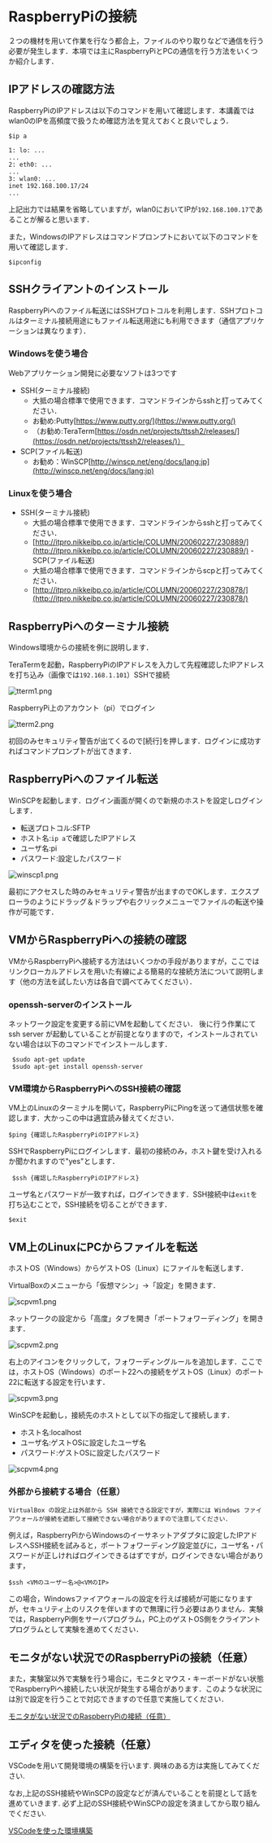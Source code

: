 # RaspberryPiの接続

２つの機材を用いて作業を行なう都合上，ファイルのやり取りなどで通信を行う必要が発生します．本項では主にRaspberryPiとPCの通信を行う方法をいくつか紹介します．

## IPアドレスの確認方法

RaspberryPiのIPアドレスは以下のコマンドを用いて確認します．本講義ではwlan0のIPを高頻度で扱うため確認方法を覚えておくと良いでしょう．

```shell
$ip a

1: lo: ...
...
2: eth0: ...
...
3: wlan0: ...
inet 192.168.100.17/24
...
```

上記出力では結果を省略していますが，wlan0においてIPが`192.168.100.17`であることが解ると思います．

また，WindowsのIPアドレスはコマンドプロンプトにおいて以下のコマンドを用いて確認します．

```shell
$ipconfig
```

## SSHクライアントのインストール

RaspberryPiへのファイル転送にはSSHプロトコルを利用します．SSHプロトコルはターミナル接続用途にもファイル転送用途にも利用できます（通信アプリケーションは異なります）．

### Windowsを使う場合

Webアプリケーション開発に必要なソフトは3つです

- SSH(ターミナル接続)
  - 大抵の場合標準で使用できます．コマンドラインからsshと打ってみてください．
  - お勧め:Putty[https://www.putty.org/](https://www.putty.org/)
  - （お勧め:TeraTerm[https://osdn.net/projects/ttssh2/releases/](https://osdn.net/projects/ttssh2/releases/)）
- SCP(ファイル転送)
  - お勧め：WinSCP[http://winscp.net/eng/docs/lang:jp](http://winscp.net/eng/docs/lang:jp)

### Linuxを使う場合

- SSH(ターミナル接続)
  - 大抵の場合標準で使用できます．コマンドラインからsshと打ってみてください．
  - [http://itpro.nikkeibp.co.jp/article/COLUMN/20060227/230889/](http://itpro.nikkeibp.co.jp/article/COLUMN/20060227/230889/)
-SCP(ファイル転送)
  - 大抵の場合標準で使用できます．コマンドラインからscpと打ってみてください．
  - [http://itpro.nikkeibp.co.jp/article/COLUMN/20060227/230878/](http://itpro.nikkeibp.co.jp/article/COLUMN/20060227/230878/)

## RaspberryPiへのターミナル接続

Windows環境からの接続を例に説明します．

TeraTermを起動，RaspberryPiのIPアドレスを入力して先程確認したIPアドレスを打ち込み（画像では`192.168.1.101`）SSHで接続

![tterm1.png](../../../images/part1/part1_1/tterm1.png)

RaspberryPi上のアカウント（pi）でログイン

![tterm2.png](../../../images/part1/part1_1/tterm2.png)

初回のみセキュリティ警告が出てくるので\[続行\]を押します．ログインに成功すればコマンドプロンプトが出てきます．

## RaspberryPiへのファイル転送

WinSCPを起動します．ログイン画面が開くので新規のホストを設定しログインします．

- 転送プロトコル:SFTP
- ホスト名:`ip a`で確認したIPアドレス
- ユーザ名:pi
- パスワード:設定したパスワード

![winscp1.png](../../../images/part1/part1_1/winscp1.png)

最初にアクセスした時のみセキュリティ警告が出ますのでOKします．エクスプローラのようにドラッグ＆ドラップや右クリックメニューでファイルの転送や操作が可能です．

## VMからRaspberryPiへの接続の確認

VMからRaspberryPiへ接続する方法はいくつかの手段がありますが，ここではリンクローカルアドレスを用いた有線による簡易的な接続方法について説明します（他の方法を試したい方は各自で調べてみてください）．

### openssh-serverのインストール

ネットワーク設定を変更する前にVMを起動してください．
後に行う作業にてssh server が起動していることが前提となりますので，インストールされていない場合は以下のコマンドでインストールします．

```shell
 $sudo apt-get update
 $sudo apt-get install openssh-server
```

### VM環境からRaspberryPiへのSSH接続の確認

VM上のLinuxのターミナルを開いて，RaspberryPiにPingを送って通信状態を確認します．大かっこの中は適宜読み替えてください．

```shell
$ping {確認したRaspberryPiのIPアドレス}
```

SSHでRaspberryPiにログインします．最初の接続のみ，ホスト鍵を受け入れるか聞かれますので"yes"とします．

```shell
 $ssh {確認したRaspberryPiのIPアドレス}
 ```

ユーザ名とパスワードが一致すれば，ログインできます．SSH接続中は`exit`を打ち込むことで，SSH接続を切ることができます．

```shell
$exit
```

## VM上のLinuxにPCからファイルを転送

ホストOS（Windows）からゲストOS（Linux）にファイルを転送します．

VirtualBoxのメニューから「仮想マシン」→「設定」を開きます．

![scpvm1.png](../../../images/part1/part1_1/scpvm1.png)

ネットワークの設定から「高度」タブを開き「ポートフォワーディング」を開きます．

![scpvm2.png](../../../images/part1/part1_1/scpvm2.png)

右上のアイコンをクリックして，フォワーディングルールを追加します．ここでは，ホストOS（Windows）のポート22への接続をゲストOS（Linux）のポート22に転送する設定を行います．

![scpvm3.png](../../../images/part1/part1_1/scpvm3.png)

WinSCPを起動し，接続先のホストとして以下の指定して接続します．

- ホスト名:localhost
- ユーザ名:ゲストOSに設定したユーザ名
- パスワード:ゲストOSに設定したパスワード

![scpvm4.png](../../../images/part1/part1_1/scpvm4.png)

### 外部から接続する場合（任意）

```{important}
VirtualBox の設定上は外部から SSH 接続できる設定ですが，実際には Windows ファイアウォールが接続を遮断して接続できない場合がありますので注意してください．
```

例えば，RaspberryPiからWindowsのイーサネットアダプタに設定したIPアドレスへSSH接続を試みると，ポートフォワーディング設定並びに，ユーザ名・パスワードが正しければログインできるはずですが，ログインできない場合があります，

```shell
$ssh <VMのユーザー名>@<VMのIP>
```

この場合，Windowsファイアウォールの設定を行えば接続が可能になりますが，セキュリティ上のリスクを伴いますので無理に行う必要はありません．実験では，RaspberryPi側をサーバプログラム，PC上のゲストOS側をクライアントプログラムとして実験を進めてください．

## モニタがない状況でのRaspberryPiの接続（任意）

また，実験室以外で実験を行う場合に，モニタとマウス・キーボードがない状態でRaspberryPiへ接続したい状況が発生する場合があります．このような状況には別で設定を行うことで対応できますので任意で実施してください．

[モニタがない状況でのRaspberryPiの接続（任意）](./connect_raspberry_non_monitor)

## エディタを使った接続（任意）

VSCodeを用いて開発環境の構築を行います.
興味のある方は実施してみてください.

なお,上記のSSH接続やWinSCPの設定などが済んでいることを前提として話を進めていきます.
必ず上記のSSH接続やWinSCPの設定を済ましてから取り組んでください.

[VSCodeを使った環境構築](./environment_building_vscode)
